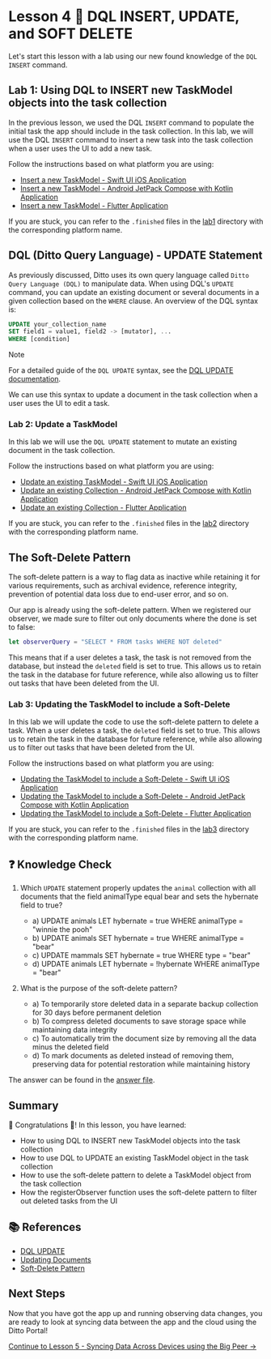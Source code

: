 # Lesson 4 🚀 DQL INSERT, UPDATE, and SOFT DELETE

Let's start this lesson with a lab using our new found knowledge of the `DQL INSERT` command.

## Lab 1: Using DQL to INSERT new TaskModel objects into the task collection

In the previous lesson, we used the DQL `INSERT` command to populate the initial task the app should include in the task collection.  In this lab, we will use the DQL `INSERT` command to insert a new task into the task collection when a user uses the UI to add a new task.

Follow the instructions based on what platform you are using:

- [Insert a new TaskModel - Swift UI iOS Application](lab1/swift.md)
- [Insert a new TaskModel - Android JetPack Compose with Kotlin Application](lab1/android.md)
- [Insert a new TaskModel - Flutter Application](lab1/flutter.md)

If you are stuck, you can refer to the `.finished` files in the [lab1](./lab1) directory with the corresponding platform name. 

## DQL (Ditto Query Language) - UPDATE Statement

As previously discussed, Ditto uses its own query language called `Ditto Query Language (DQL)` to manipulate data.  When using DQL's `UPDATE` command, you can update an existing document or several documents in a given collection based on the `WHERE` clause.  An overview of the DQL syntax is:

```sql
UPDATE your_collection_name
SET field1 = value1, field2 -> [mutator], ...
WHERE [condition]
```

> [!NOTE] 
> For a detailed guide of the `DQL UPDATE` syntax, see the [DQL UPDATE documentation](https://docs.ditto.live/dql/update).
>

We can use this syntax to update a document in the task collection when a user uses the UI to edit a task.

### Lab 2:  Update a TaskModel 

In this lab we will use the `DQL UPDATE` statement to mutate an existing document in the task collection.  

Follow the instructions based on what platform you are using:

- [Update an existing TaskModel - Swift UI iOS Application](lab2/swift.md)
- [Update an existing Collection - Android JetPack Compose with Kotlin Application](lab2/android.md)
- [Update an existing Collection - Flutter Application](lab2/flutter.md)

If you are stuck, you can refer to the `.finished` files in the [lab2](./lab2) directory with the corresponding platform name. 

## The Soft-Delete Pattern

The soft-delete pattern is a way to flag data as inactive while retaining it for various requirements, such as archival evidence, reference integrity, prevention of potential data loss due to end-user error, and so on.  

Our app is already using the soft-delete pattern.  When we registered our observer, we made sure to filter out only documents where the done is set to false:

```swift
let observerQuery = "SELECT * FROM tasks WHERE NOT deleted"
```

This means that if a user deletes a task, the task is not removed from the database, but instead the `deleted` field is set to true.  This allows us to retain the task in the database for future reference, while also allowing us to filter out tasks that have been deleted from the UI.

### Lab 3:  Updating the TaskModel to include a Soft-Delete

In this lab we will update the code to use the soft-delete pattern to delete a task.  When a user deletes a task, the `deleted` field is set to true.  This allows us to retain the task in the database for future reference, while also allowing us to filter out tasks that have been deleted from the UI.

Follow the instructions based on what platform you are using:

- [Updating the TaskModel to include a Soft-Delete - Swift UI iOS Application](lab3/swift.md)
- [Updating the TaskModel to include a Soft-Delete - Android JetPack Compose with Kotlin Application](lab3/android.md)
- [Updating the TaskModel to include a Soft-Delete - Flutter Application](lab3/flutter.md)

If you are stuck, you can refer to the `.finished` files in the [lab3](./lab3) directory with the corresponding platform name. 

## ❓ Knowledge Check 

1. Which `UPDATE` statement properly updates the `animal` collection with all documents that the field animalType equal bear and sets the hybernate field to true?
   - a) UPDATE animals LET hybernate = true WHERE animalType = "winnie the pooh"
   - b) UPDATE animals SET hybernate = true WHERE animalType = "bear"
   - c) UPDATE mammals SET hybernate = true WHERE type = "bear"
   - d) UPDATE animals LET hybernate = !hybernate WHERE animalType = "bear"

2. What is the purpose of the soft-delete pattern?
   - a) To temporarily store deleted data in a separate backup collection for 30 days before permanent deletion
   - b) To compress deleted documents to save storage space while maintaining data integrity
   - c) To automatically trim the document size by removing all the data minus the deleted field 
   - d) To mark documents as deleted instead of removing them, preserving data for potential restoration while maintaining history

The answer can be found in the [answer file](.answer).

## Summary

🎉 Congratulations 🙌! In this lesson, you have learned:
- How to using DQL to INSERT new TaskModel objects into the task collection
- How to use DQL to UPDATE an existing TaskModel object in the task collection
- How to use the soft-delete pattern to delete a TaskModel object from the task collection
- How the registerObserver function uses the soft-delete pattern to filter out deleted tasks from the UI

## 📚 References

- [DQL UPDATE](https://docs.ditto.live/dql/update)
- [Updating Documents](https://docs.ditto.live/sdk/latest/crud/update)
- [Soft-Delete Pattern](https://docs.ditto.live/sdk/latest/crud/delete#soft-delete-pattern)

## Next Steps

Now that you have got the app up and running observing data changes, you are ready to look at syncing data between the app and the cloud using the Ditto Portal! 

[Continue to Lesson 5 - Syncing Data Across Devices using the Big Peer →](../lesson_5/README.md)